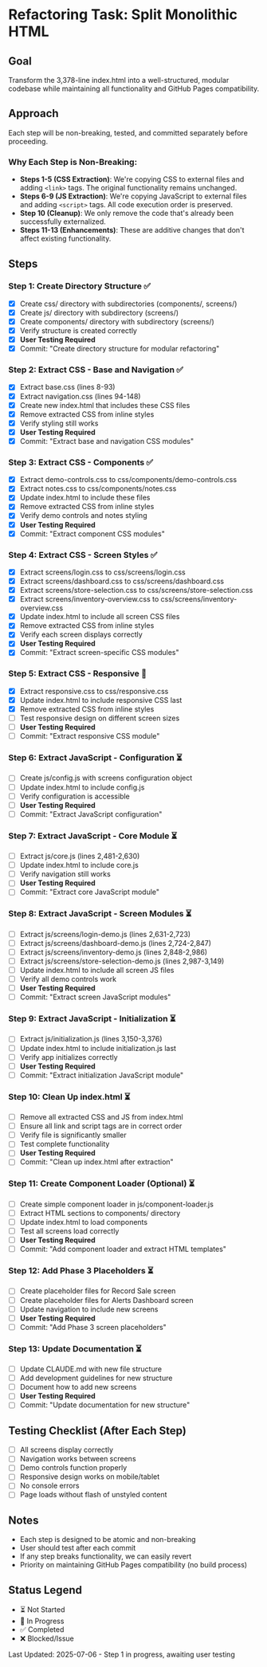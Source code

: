 # Refactoring Task: Split Monolithic HTML

## Goal
Transform the 3,378-line index.html into a well-structured, modular codebase while maintaining all functionality and GitHub Pages compatibility.

## Approach
Each step will be non-breaking, tested, and committed separately before proceeding.

### Why Each Step is Non-Breaking:
- **Steps 1-5 (CSS Extraction)**: We're copying CSS to external files and adding `<link>` tags. The original functionality remains unchanged.
- **Steps 6-9 (JS Extraction)**: We're copying JavaScript to external files and adding `<script>` tags. All code execution order is preserved.
- **Step 10 (Cleanup)**: We only remove the code that's already been successfully externalized.
- **Steps 11-13 (Enhancements)**: These are additive changes that don't affect existing functionality.

## Steps

### Step 1: Create Directory Structure ✅
- [x] Create css/ directory with subdirectories (components/, screens/)
- [x] Create js/ directory with subdirectory (screens/)
- [x] Create components/ directory with subdirectory (screens/)
- [x] Verify structure is created correctly
- [x] **User Testing Required**
- [x] Commit: "Create directory structure for modular refactoring"

### Step 2: Extract CSS - Base and Navigation ✅
- [x] Extract base.css (lines 8-93)
- [x] Extract navigation.css (lines 94-148)
- [x] Create new index.html that includes these CSS files
- [x] Remove extracted CSS from inline styles
- [x] Verify styling still works
- [x] **User Testing Required**
- [x] Commit: "Extract base and navigation CSS modules"

### Step 3: Extract CSS - Components ✅
- [x] Extract demo-controls.css to css/components/demo-controls.css
- [x] Extract notes.css to css/components/notes.css
- [x] Update index.html to include these files
- [x] Remove extracted CSS from inline styles
- [x] Verify demo controls and notes styling
- [x] **User Testing Required**
- [x] Commit: "Extract component CSS modules"

### Step 4: Extract CSS - Screen Styles ✅
- [x] Extract screens/login.css to css/screens/login.css
- [x] Extract screens/dashboard.css to css/screens/dashboard.css
- [x] Extract screens/store-selection.css to css/screens/store-selection.css
- [x] Extract screens/inventory-overview.css to css/screens/inventory-overview.css
- [x] Update index.html to include all screen CSS files
- [x] Remove extracted CSS from inline styles
- [x] Verify each screen displays correctly
- [x] **User Testing Required**
- [x] Commit: "Extract screen-specific CSS modules"

### Step 5: Extract CSS - Responsive 🔄
- [x] Extract responsive.css to css/responsive.css
- [x] Update index.html to include responsive CSS last
- [x] Remove extracted CSS from inline styles
- [ ] Test responsive design on different screen sizes
- [ ] **User Testing Required**
- [ ] Commit: "Extract responsive CSS module"

### Step 6: Extract JavaScript - Configuration ⏳
- [ ] Create js/config.js with screens configuration object
- [ ] Update index.html to include config.js
- [ ] Verify configuration is accessible
- [ ] **User Testing Required**
- [ ] Commit: "Extract JavaScript configuration"

### Step 7: Extract JavaScript - Core Module ⏳
- [ ] Extract js/core.js (lines 2,481-2,630)
- [ ] Update index.html to include core.js
- [ ] Verify navigation still works
- [ ] **User Testing Required**
- [ ] Commit: "Extract core JavaScript module"

### Step 8: Extract JavaScript - Screen Modules ⏳
- [ ] Extract js/screens/login-demo.js (lines 2,631-2,723)
- [ ] Extract js/screens/dashboard-demo.js (lines 2,724-2,847)
- [ ] Extract js/screens/inventory-demo.js (lines 2,848-2,986)
- [ ] Extract js/screens/store-selection-demo.js (lines 2,987-3,149)
- [ ] Update index.html to include all screen JS files
- [ ] Verify all demo controls work
- [ ] **User Testing Required**
- [ ] Commit: "Extract screen JavaScript modules"

### Step 9: Extract JavaScript - Initialization ⏳
- [ ] Extract js/initialization.js (lines 3,150-3,376)
- [ ] Update index.html to include initialization.js last
- [ ] Verify app initializes correctly
- [ ] **User Testing Required**
- [ ] Commit: "Extract initialization JavaScript module"

### Step 10: Clean Up index.html ⏳
- [ ] Remove all extracted CSS and JS from index.html
- [ ] Ensure all link and script tags are in correct order
- [ ] Verify file is significantly smaller
- [ ] Test complete functionality
- [ ] **User Testing Required**
- [ ] Commit: "Clean up index.html after extraction"

### Step 11: Create Component Loader (Optional) ⏳
- [ ] Create simple component loader in js/component-loader.js
- [ ] Extract HTML sections to components/ directory
- [ ] Update index.html to load components
- [ ] Test all screens load correctly
- [ ] **User Testing Required**
- [ ] Commit: "Add component loader and extract HTML templates"

### Step 12: Add Phase 3 Placeholders ⏳
- [ ] Create placeholder files for Record Sale screen
- [ ] Create placeholder files for Alerts Dashboard screen
- [ ] Update navigation to include new screens
- [ ] **User Testing Required**
- [ ] Commit: "Add Phase 3 screen placeholders"

### Step 13: Update Documentation ⏳
- [ ] Update CLAUDE.md with new file structure
- [ ] Add development guidelines for new structure
- [ ] Document how to add new screens
- [ ] **User Testing Required**
- [ ] Commit: "Update documentation for new structure"

## Testing Checklist (After Each Step)
- [ ] All screens display correctly
- [ ] Navigation works between screens
- [ ] Demo controls function properly
- [ ] Responsive design works on mobile/tablet
- [ ] No console errors
- [ ] Page loads without flash of unstyled content

## Notes
- Each step is designed to be atomic and non-breaking
- User should test after each commit
- If any step breaks functionality, we can easily revert
- Priority on maintaining GitHub Pages compatibility (no build process)

## Status Legend
- ⏳ Not Started
- 🔄 In Progress
- ✅ Completed
- ❌ Blocked/Issue

Last Updated: 2025-07-06 - Step 1 in progress, awaiting user testing